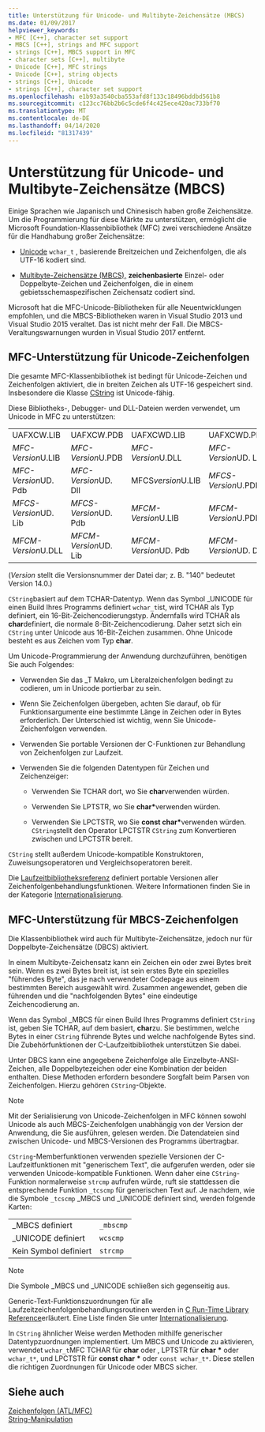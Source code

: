 ```yaml
---
title: Unterstützung für Unicode- und Multibyte-Zeichensätze (MBCS)
ms.date: 01/09/2017
helpviewer_keywords:
- MFC [C++], character set support
- MBCS [C++], strings and MFC support
- strings [C++], MBCS support in MFC
- character sets [C++], multibyte
- Unicode [C++], MFC strings
- Unicode [C++], string objects
- strings [C++], Unicode
- strings [C++], character set support
ms.openlocfilehash: e1b93a3540cba553afd8f133c18496bddbd561b8
ms.sourcegitcommit: c123cc76bb2b6c5cde6f4c425ece420ac733bf70
ms.translationtype: MT
ms.contentlocale: de-DE
ms.lasthandoff: 04/14/2020
ms.locfileid: "81317439"
---
```

# <a name="unicode-and-multibyte-character-set-mbcs-support"></a>Unterstützung für Unicode- und Multibyte-Zeichensätze (MBCS)

Einige Sprachen wie Japanisch und Chinesisch haben große Zeichensätze. Um die Programmierung für diese Märkte zu unterstützen, ermöglicht die Microsoft Foundation-Klassenbibliothek (MFC) zwei verschiedene Ansätze für die Handhabung großer Zeichensätze:

- [Unicode](#mfc-support-for-unicode-strings) `wchar_t` , basierende Breitzeichen und Zeichenfolgen, die als UTF-16 kodiert sind.

- [Multibyte-Zeichensätze (MBCS),](#mfc-support-for-mbcs-strings) **zeichenbasierte** Einzel- oder Doppelbyte-Zeichen und Zeichenfolgen, die in einem gebietsschemaspezifischen Zeichensatz codiert sind.

Microsoft hat die MFC-Unicode-Bibliotheken für alle Neuentwicklungen empfohlen, und die MBCS-Bibliotheken waren in Visual Studio 2013 und Visual Studio 2015 veraltet. Das ist nicht mehr der Fall. Die MBCS-Veraltungswarnungen wurden in Visual Studio 2017 entfernt.

## <a name="mfc-support-for-unicode-strings"></a>MFC-Unterstützung für Unicode-Zeichenfolgen

Die gesamte MFC-Klassenbibliothek ist bedingt für Unicode-Zeichen und Zeichenfolgen aktiviert, die in breiten Zeichen als UTF-16 gespeichert sind. Insbesondere die Klasse [CString](../atl-mfc-shared/reference/cstringt-class.md) ist Unicode-fähig.

Diese Bibliotheks-, Debugger- und DLL-Dateien werden verwendet, um Unicode in MFC zu unterstützen:

|||||
|-|-|-|-|
|UAFXCW.LIB|UAFXCW.PDB|UAFXCWD.LIB|UAFXCWD.PDB|
|*MFC-Version*U.LIB|*MFC-Version*U.PDB|*MFC-Version*U.DLL|*MFC-Version*UD. Lib|
|*MFC-Version*UD. Pdb|*MFC-Version*UD. Dll|MFCS*version*U.LIB|*MFCS-Version*U.PDB|
|*MFCS-Version*UD. Lib|*MFCS-Version*UD. Pdb|*MFCM-Version*U.LIB|*MFCM-Version*U.PDB|
|*MFCM-Version*U.DLL|*MFCM-Version*UD. Lib|*MFCM-Version*UD. Pdb|*MFCM-Version*UD. Dll|

(*Version* stellt die Versionsnummer der Datei dar; z. B. "140" bedeutet Version 14.0.)

`CString`basiert auf dem TCHAR-Datentyp. Wenn das Symbol _UNICODE für einen Build Ihres Programms definiert `wchar_t`ist, wird TCHAR als Typ definiert, ein 16-Bit-Zeichencodierungstyp. Andernfalls wird TCHAR als **char**definiert, die normale 8-Bit-Zeichencodierung. Daher setzt sich ein `CString` unter Unicode aus 16-Bit-Zeichen zusammen. Ohne Unicode besteht es aus Zeichen vom Typ **char**.

Um Unicode-Programmierung der Anwendung durchzuführen, benötigen Sie auch Folgendes:

- Verwenden Sie das _T Makro, um Literalzeichenfolgen bedingt zu codieren, um in Unicode portierbar zu sein.

- Wenn Sie Zeichenfolgen übergeben, achten Sie darauf, ob für Funktionsargumente eine bestimmte Länge in Zeichen oder in Bytes erforderlich. Der Unterschied ist wichtig, wenn Sie Unicode-Zeichenfolgen verwenden.

- Verwenden Sie portable Versionen der C-Funktionen zur Behandlung von Zeichenfolgen zur Laufzeit.

- Verwenden Sie die folgenden Datentypen für Zeichen und Zeichenzeiger:

  - Verwenden Sie TCHAR dort, wo Sie **char**verwenden würden.

  - Verwenden Sie LPTSTR, wo Sie **char**<strong>\*</strong>verwenden würden.

  - Verwenden Sie LPCTSTR, wo Sie **const char**<strong>\*</strong>verwenden würden. `CString`stellt den Operator LPCTSTR `CString` zum Konvertieren zwischen und LPCTSTR bereit.

`CString` stellt außerdem Unicode-kompatible Konstruktoren, Zuweisungsoperatoren und Vergleichsoperatoren bereit.

Die [Laufzeitbibliotheksreferenz](../c-runtime-library/c-run-time-library-reference.md) definiert portable Versionen aller Zeichenfolgenbehandlungsfunktionen. Weitere Informationen finden Sie in der Kategorie [Internationalisierung](../c-runtime-library/internationalization.md).

## <a name="mfc-support-for-mbcs-strings"></a>MFC-Unterstützung für MBCS-Zeichenfolgen

Die Klassenbibliothek wird auch für Multibyte-Zeichensätze, jedoch nur für Doppelbyte-Zeichensätze (DBCS) aktiviert.

In einem Multibyte-Zeichensatz kann ein Zeichen ein oder zwei Bytes breit sein. Wenn es zwei Bytes breit ist, ist sein erstes Byte ein spezielles "führendes Byte", das je nach verwendeter Codepage aus einem bestimmten Bereich ausgewählt wird. Zusammen angewendet, geben die führenden und die "nachfolgenden Bytes" eine eindeutige Zeichencodierung an.

Wenn das Symbol _MBCS für einen Build Ihres Programms definiert `CString` ist, geben Sie TCHAR, auf dem basiert, **char**zu. Sie bestimmen, welche Bytes in einer `CString` führende Bytes und welche nachfolgende Bytes sind. Die Zubehörfunktionen der C-Laufzeitbibliothek unterstützen Sie dabei.

Unter DBCS kann eine angegebene Zeichenfolge alle Einzelbyte-ANSI-Zeichen, alle Doppelbytezeichen oder eine Kombination der beiden enthalten. Diese Methoden erfordern besondere Sorgfalt beim Parsen von Zeichenfolgen. Hierzu gehören `CString`-Objekte.

> [!NOTE]
> Mit der Serialisierung von Unicode-Zeichenfolgen in MFC können sowohl Unicode als auch MBCS-Zeichenfolgen unabhängig von der Version der Anwendung, die Sie ausführen, gelesen werden. Die Datendateien sind zwischen Unicode- und MBCS-Versionen des Programms übertragbar.

`CString`-Memberfunktionen verwenden spezielle Versionen der C-Laufzeitfunktionen mit "generischem Text", die aufgerufen werden, oder sie verwenden Unicode-kompatible Funktionen. Wenn daher eine `CString`-Funktion normalerweise `strcmp` aufrufen würde, ruft sie stattdessen die entsprechende Funktion `_tcscmp` für generischen Text auf. Je nachdem, wie die Symbole `_tcscmp` _MBCS und _UNICODE definiert sind, werden folgende Karten:

|||
|-|-|
|_MBCS definiert|`_mbscmp`|
|_UNICODE definiert|`wcscmp`|
|Kein Symbol definiert|`strcmp`|

> [!NOTE]
> Die Symbole _MBCS und _UNICODE schließen sich gegenseitig aus.

Generic-Text-Funktionszuordnungen für alle Laufzeitzeichenfolgenbehandlungsroutinen werden in [C Run-Time Library Reference](../c-runtime-library/c-run-time-library-reference.md)erläutert. Eine Liste finden Sie unter [Internationalisierung](../c-runtime-library/internationalization.md).

In `CString` ähnlicher Weise werden Methoden mithilfe generischer Datentypzuordnungen implementiert. Um MBCS und Unicode zu aktivieren, verwendet `wchar_t`MFC TCHAR für **char** oder , LPTSTR für **char** <strong>\*</strong> oder `wchar_t*`, und LPCTSTR für **const char** <strong>\*</strong> oder `const wchar_t*`. Diese stellen die richtigen Zuordnungen für Unicode oder MBCS sicher.

## <a name="see-also"></a>Siehe auch

[Zeichenfolgen (ATL/MFC)](../atl-mfc-shared/strings-atl-mfc.md)<br/>
[String-Manipulation](../c-runtime-library/string-manipulation-crt.md)
